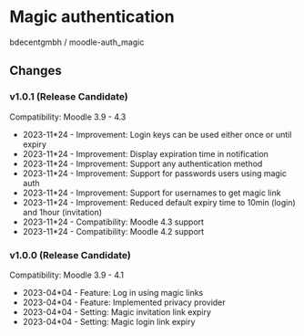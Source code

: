 Magic authentication
=================
bdecentgmbh / moodle-auth_magic

Changes
-------

### v1.0.1 (Release Candidate)
Compatibility: Moodle 3.9 - 4.3

* 2023-11*24 - Improvement: Login keys can be used either once or until expiry
* 2023-11*24 - Improvement: Display expiration time in notification
* 2023-11*24 - Improvement: Support any authentication method
* 2023-11*24 - Improvement: Support for passwords users using magic auth
* 2023-11*24 - Improvement: Support for usernames to get magic link
* 2023-11*24 - Improvement: Reduced default expiry time to 10min (login) and 1hour (invitation)
* 2023-11*24 - Compatibility: Moodle 4.3 support
* 2023-11*24 - Compatibility: Moodle 4.2 support

### v1.0.0 (Release Candidate)
Compatibility: Moodle 3.9 - 4.1

* 2023-04*04 - Feature: Log in using magic links
* 2023-04*04 - Feature: Implemented privacy provider
* 2023-04*04 - Setting: Magic invitation link expiry
* 2023-04*04 - Setting: Magic login link expiry
